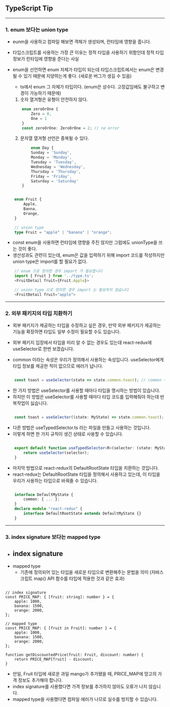 ## TypeScript Tip

---

### 1. enum 보다는 union type

- eunm을 사용하고 컴파일 해보면 객체가 생성되며, 런타임에 영향을 줍니다.
- 타입스크립트를 사용하는 가장 큰 이유는 정적 타입을 사용하기 위함인데 정적 타입 정보가 런타임에 영향을 준다는 사실
- enum을 선언하면 enum 자체가 타입이 되는데 타입스크립트에서는 enum은 변경될 수 있기 때문에 지양하는게 좋다. (새로운 버그가 생길 수 있음)

  - ts에서 enum 그 자체가 타입이다. (enum은 상수다. 고정값임에도 불구하고 변경이 가능하기 때문에)

  1. 숫자 열겨형은 유형이 안전하지 않다.

  ```Typescript
      enum zeroOrOne {
          Zero = 0,
          One = 1
      }
      const zeroOrOne: ZeroOrOne = 2; // no error
  ```

  2. 문자열 열겨형 선언은 중복될 수 있다.

  ```Typescript
          enum Day {
          Sunday = 'Sunday',
          Monday = 'Monday',
          Tuesday = 'Tuesday',
          Wednesday = 'Wednesday',
          Thursday = 'Thursday',
          Friday = 'Friday',
          Saturday = 'Saturday'
      }
  ```

```Typescript

    enum Fruit {
        Apple,
        Banna,
        Orange,
    }

    // union type
    type Fruit = "apple" | "banana" | "orange";

```

- const enum을 사용하면 런타임에 영향을 주진 않지만 그럼에도 unionType을 쓰는 것이 좋다.
- 생산성과도 관련이 있는데, enum은 값을 입력하기 위해 import 코드를 작성하지만 union type은 import를 할 필요가 없다.

```Typescript
    // enum 으로 정의한 경우 import 가 필요합니다
    import { Fruit } from '../type.ts';
    <FruitDetail fruit={Fruit.Apple}>

    // union type 으로 정의한 경우 import 는 필요하지 않습니다
    <FruitDetail fruit="apple">
```

---

### 2. 외부 패키지의 타입 치환하기

- 외부 패키지가 제공하는 타입을 수정하고 싶은 경우, 만약 외부 패키지가 제공하는 기능을 확장하면 타입도 일부 수정이 필요할 수도 있습니다.
- 외부 패키지 입장에서 타입을 미리 알 수 없는 경우도 있는데 react-redux에 useSelector로 한번 보겠습니다.

- common 이라는 속성은 우리가 정의해서 사용하는 속성입니다. useSelector에게 타입 정보를 제공한 적이 없으므로 에러가 납니다.

```Typescript

    const toast = useSelector(state => state.common.toast); // common 에러

```

- 한 가지 방법은 useSelector를 사용할 때마다 타입을 명시하는 방법이 있습니다.
- 하지만 이 방법은 useSelector를 사용할 때마다 타입 코드를 입력해줘야 하는데 반복작업이 싫습니다.

```Typescript

    const toast = useSelector((state: MyState) => state.common.toast);

```

- 다른 방법은 useTypedSelector.ts 라는 파일을 만들고 사용하는 것입니다.
- 이렇게 하면 한 가지 규칙이 생긴 상태로 사용할 수 있습니다.

```Typescript

    export default function useTypedSelector<R>(selector: (state: MyState) => R): R {
        return useSelector(selector);
    }

```

- 마지막 방법으로 react-redux의 DefaultRootState 타입을 치환하는 것입니다.
- react-redux는 DefaultRootState 타입을 정의해서 사용하고 있는데, 이 타입을 우리가 사용하는 타입으로 바꿔줄 수 있습니다.

```Typescript

    interface DefaultMyState {
        common: { ... };
    }
    declare module "react-redux" {
        interface DefaultRootState extends DefaultMyState {}
    }

```

---

### 3. index signature 보다는 mapped type

- ## index signature
- mapped type
  - 기존에 정의되어 있는 타입을 새로운 타입으로 변환해주는 문법을 의미 (자바스크립트 map() API 함수를 타입에 적용한 것과 같은 효과)

```Ts

// index signature
const PRICE_MAP: { [fruit: string]: number } = {
    apple: 1000,
    banana: 1500,
    orange: 2000,
};

// mapped type
const PRICE_MAP: { [fruit in Fruit]: number } = {
    apple: 1000,
    banana: 1500,
    orange: 2000,
};

function getDiscountedPrice(fruit: Fruit, discount: number) {
    return PRICE_MAP[fruit] - discount;
}

```

- 만일, Fruit 타입에 새로운 과일 mango가 추가됐을 때, PRICE_MAP에 망고의 가격 정보도 추가해야 합니다.
- index signature를 사용했다면 가격 정보를 추가하지 않아도 오류가 나지 않습니다.
- mapped type을 사용했다면 컴파일 에러가 나므로 실수를 방지할 수 있습니다.
